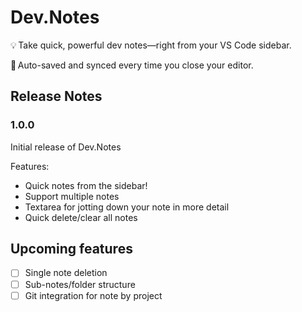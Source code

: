 # Dev.Notes

💡 Take quick, powerful dev notes—right from your VS Code sidebar.

📝 Auto-saved and synced every time you close your editor.

## Release Notes

### 1.0.0

Initial release of Dev.Notes

Features:

- Quick notes from the sidebar!
- Support multiple notes
- Textarea for jotting down your note in more detail
- Quick delete/clear all notes

## Upcoming features

- [ ] Single note deletion
- [ ] Sub-notes/folder structure
- [ ] Git integration for note by project
